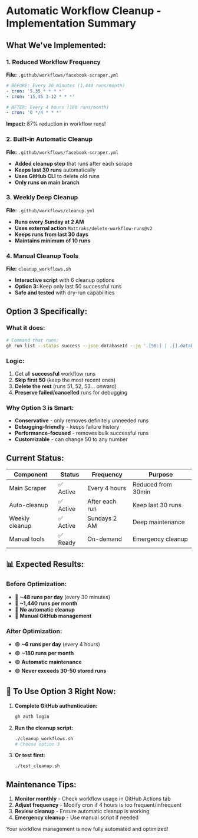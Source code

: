 # Automatic Workflow Cleanup - Implementation Summary

## **What We've Implemented:**

### 1. **Reduced Workflow Frequency**
**File:** `.github/workflows/facebook-scraper.yml`
```yaml
# BEFORE: Every 30 minutes (1,440 runs/month)
- cron: '5,35 * * * *'
- cron: '15,45 3-12 * * *'

# AFTER: Every 4 hours (180 runs/month) 
- cron: '0 */4 * * *'
```
**Impact:** 87% reduction in workflow runs! 

### 2. **Built-in Automatic Cleanup**
**File:** `.github/workflows/facebook-scraper.yml`
- **Added cleanup step** that runs after each scrape
- **Keeps last 30 runs** automatically
- **Uses GitHub CLI** to delete old runs
- **Only runs on main branch**

### 3. **Weekly Deep Cleanup**
**File:** `.github/workflows/cleanup.yml`
- **Runs every Sunday at 2 AM**
- **Uses external action** `Mattraks/delete-workflow-runs@v2`
- **Keeps runs from last 30 days**
- **Maintains minimum of 10 runs**

### 4. **Manual Cleanup Tools**
**File:** `cleanup_workflows.sh`
- **Interactive script** with 6 cleanup options
- **Option 3:** Keep only last 50 successful runs
- **Safe and tested** with dry-run capabilities

## **Option 3 Specifically:**

### **What it does:**
```bash
# Command that runs:
gh run list --status success --json databaseId --jq '.[50:] | .[].databaseId' | xargs -I {} gh api repos/SonamTenzin7/Facebook_Scrapper/actions/runs/{} -X DELETE
```

### **Logic:**
1. Get all **successful** workflow runs
2. **Skip first 50** (keep the most recent ones)  
3. **Delete the rest** (runs 51, 52, 53... onward)
4. **Preserve failed/cancelled** runs for debugging

### **Why Option 3 is Smart:**
-  **Conservative** - only removes definitely unneeded runs
- **Debugging-friendly** - keeps failure history
- **Performance-focused** - removes bulk successful runs
- **Customizable** - can change 50 to any number

## **Current Status:**

| Component | Status | Frequency | Purpose |
|-----------|--------|-----------|---------|
| Main Scraper | ✅ Active | Every 4 hours | Reduced from 30min |
| Auto-cleanup | ✅ Active | After each run | Keep last 30 runs |
| Weekly cleanup | ✅ Active | Sundays 2 AM | Deep maintenance |
| Manual tools | ✅ Ready | On-demand | Emergency cleanup |

## 📊 **Expected Results:**

### **Before Optimization:**
- 🔴 **~48 runs per day** (every 30 minutes)
- 🔴 **~1,440 runs per month**
- 🔴 **No automatic cleanup**
- 🔴 **Manual GitHub management**

### **After Optimization:**
- 🟢 **~6 runs per day** (every 4 hours)  
- 🟢 **~180 runs per month**
- 🟢 **Automatic maintenance**
- 🟢 **Never exceeds 30-50 stored runs**

## 🔧 **To Use Option 3 Right Now:**

1. **Complete GitHub authentication:**
   ```bash
   gh auth login
   ```

2. **Run the cleanup script:**
   ```bash
   ./cleanup_workflows.sh
   # Choose option 3
   ```

3. **Or test first:**
   ```bash
   ./test_cleanup.sh
   ```

## **Maintenance Tips:**

1. **Monitor monthly** - Check workflow usage in GitHub Actions tab
2. **Adjust frequency** - Modify cron if 4 hours is too frequent/infrequent  
3. **Review cleanup** - Ensure automatic cleanup is working
4. **Emergency cleanup** - Use manual script if needed

Your workflow management is now fully automated and optimized! 
